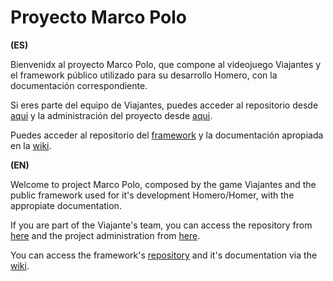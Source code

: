 # Proyecto Marco Polo

**(ES)**

Bienvenidx al proyecto Marco Polo, que compone al videojuego Viajantes y el framework público utilizado para su desarrollo Homero, con la documentación correspondiente.

Si eres parte del equipo de Viajantes, puedes acceder al repositorio desde [aqui](https://github.com/Marco-Polo-UNQ/viajantes) y la administración del proyecto desde [aqui](https://github.com/orgs/Marco-Polo-UNQ/projects/1).

Puedes acceder al repositorio del [framework](https://github.com/Marco-Polo-UNQ/homero-framework) y la documentación apropiada en la [wiki](https://github.com/Marco-Polo-UNQ/homero-framework/wiki#homero-framework-wiki).

**(EN)**

Welcome to project Marco Polo, composed by the game Viajantes and the public framework used for it's development Homero/Homer, with the appropiate documentation.

If you are part of the Viajante's team, you can access the repository from [here](https://github.com/Marco-Polo-UNQ/viajantes) and the project administration from [here](https://github.com/orgs/Marco-Polo-UNQ/projects/1).

You can access the framework's [repository](https://github.com/Marco-Polo-UNQ/homero-framework) and it's documentation via the [wiki](https://github.com/Marco-Polo-UNQ/homero-framework/wiki#homero-framework-wiki).
